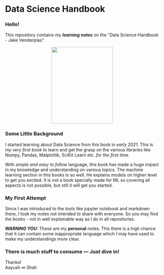 # Data Science Handbook

### Hello!
This repository contains my ***learning notes*** on the "Data Science Handbook - Jake Venderplas".

<p align="center">
  <img src="https://i.imgur.com/13rS8Cv.jpg" width=200 height=250>
</p>

### Some Little Background
I started learning about Data Science from this book in *early 2021*. This is my *very first book* to learn and get the grasp on the various libraries like Numpy, Pandas, Matplotlib, SciKit Learn etc. *for the first time*. 

With *simple and easy to follow* language, this book has made a huge impact in my knowledge and understanding on various topics. The machine learning section in this books is so well. He explains models on higher level to get you excited. It is not a book specially made for ML so covering all aspects is not possible, but still it will get you started.

### My First Attempt
Since I was introduced to the tools like jupyter notebook and markdown there, I took my notes not intended to share with everyone. So you may find the books - not in well explainable way as I do in all repositories. 

***WARNING YOU:*** These are my **personal** notes. This there is a high chance that it can contain some inappropriate language which I may have used to make my understandings more clear. 

### There is much stuff to consume — Just dive in!

Thanks!<br>
Aayush ∞ Shah
